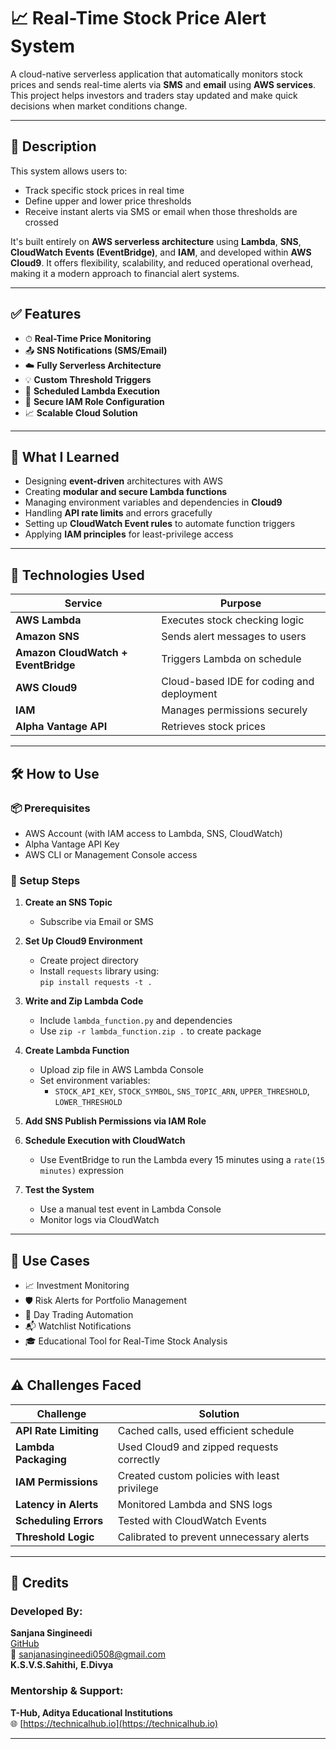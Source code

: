 # 📈 Real-Time Stock Price Alert System

A cloud-native serverless application that automatically monitors stock prices and sends real-time alerts via **SMS** and **email** using **AWS services**. This project helps investors and traders stay updated and make quick decisions when market conditions change.

---

## 📝 Description

This system allows users to:
- Track specific stock prices in real time
- Define upper and lower price thresholds
- Receive instant alerts via SMS or email when those thresholds are crossed

It's built entirely on **AWS serverless architecture** using **Lambda**, **SNS**, **CloudWatch Events (EventBridge)**, and **IAM**, and developed within **AWS Cloud9**. It offers flexibility, scalability, and reduced operational overhead, making it a modern approach to financial alert systems.

---

## ✅ Features

- ⏱ **Real-Time Price Monitoring**
- 📤 **SNS Notifications (SMS/Email)**
- ☁️ **Fully Serverless Architecture**
- 💡 **Custom Threshold Triggers**
- 🔄 **Scheduled Lambda Execution**
- 🔐 **Secure IAM Role Configuration**
- 📈 **Scalable Cloud Solution**

---

## 🧠 What I Learned

- Designing **event-driven** architectures with AWS
- Creating **modular and secure Lambda functions**
- Managing environment variables and dependencies in **Cloud9**
- Handling **API rate limits** and errors gracefully
- Setting up **CloudWatch Event rules** to automate function triggers
- Applying **IAM principles** for least-privilege access

---

## 🧰 Technologies Used

| Service | Purpose |
|--------|---------|
| **AWS Lambda** | Executes stock checking logic |
| **Amazon SNS** | Sends alert messages to users |
| **Amazon CloudWatch + EventBridge** | Triggers Lambda on schedule |
| **AWS Cloud9** | Cloud-based IDE for coding and deployment |
| **IAM** | Manages permissions securely |
| **Alpha Vantage API** | Retrieves stock prices |

---

## 🛠 How to Use

### 📦 Prerequisites
- AWS Account (with IAM access to Lambda, SNS, CloudWatch)
- Alpha Vantage API Key
- AWS CLI or Management Console access

### 🔧 Setup Steps

1. **Create an SNS Topic**
   - Subscribe via Email or SMS

2. **Set Up Cloud9 Environment**
   - Create project directory  
   - Install `requests` library using:  
     `pip install requests -t .`

3. **Write and Zip Lambda Code**
   - Include `lambda_function.py` and dependencies  
   - Use `zip -r lambda_function.zip .` to create package

4. **Create Lambda Function**
   - Upload zip file in AWS Lambda Console  
   - Set environment variables:
     - `STOCK_API_KEY`, `STOCK_SYMBOL`, `SNS_TOPIC_ARN`, `UPPER_THRESHOLD`, `LOWER_THRESHOLD`

5. **Add SNS Publish Permissions via IAM Role**

6. **Schedule Execution with CloudWatch**
   - Use EventBridge to run the Lambda every 15 minutes using a `rate(15 minutes)` expression

7. **Test the System**
   - Use a manual test event in Lambda Console  
   - Monitor logs via CloudWatch

---

## 🧪 Use Cases

- 📈 Investment Monitoring  
- 🛡 Risk Alerts for Portfolio Management  
- 💼 Day Trading Automation  
- 📬 Watchlist Notifications  
- 🎓 Educational Tool for Real-Time Stock Analysis

---

## ⚠️ Challenges Faced

| Challenge | Solution |
|----------|----------|
| **API Rate Limiting** | Cached calls, used efficient schedule |
| **Lambda Packaging** | Used Cloud9 and zipped requests correctly |
| **IAM Permissions** | Created custom policies with least privilege |
| **Latency in Alerts** | Monitored Lambda and SNS logs |
| **Scheduling Errors** | Tested with CloudWatch Events |
| **Threshold Logic** | Calibrated to prevent unnecessary alerts |

---

## 👥 Credits

### Developed By:
**Sanjana Singineedi**  
[GitHub](https://github.com/sanjanasingineedi)  
📧 sanjanasingineedi0508@gmail.com  
**K.S.V.S.Sahithi,**
**E.Divya**

### Mentorship & Support:
**T-Hub, Aditya Educational Institutions**  
🌐 [https://technicalhub.io](https://technicalhub.io)  

---
